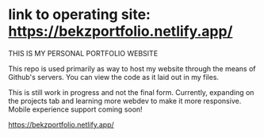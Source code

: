 # link to operating site: https://bekzportfolio.netlify.app/

THIS IS MY PERSONAL PORTFOLIO WEBSITE

This repo is used primarily as way to host my website through the means of Github's servers.
You can view the code as it laid out in my files.

This is still work in progress and not the final form.
Currently, expanding on the projects tab and learning more webdev to make it more responsive.
Mobile experience support coming soon!

https://bekzportfolio.netlify.app/
